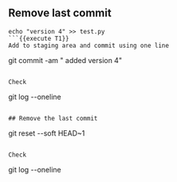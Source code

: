 ## Remove last commit

```
echo "version 4" >> test.py
```{{execute T1}}
Add to staging area and commit using one line
```
git commit -am " added version 4"
```{{execute T1}}

Check 
```
git log --oneline
```{{execute T1}}

## Remove the last commit
```
git reset --soft HEAD~1
```{{execute T1}}

Check 
```
git log --oneline 
```{{execute T1}}